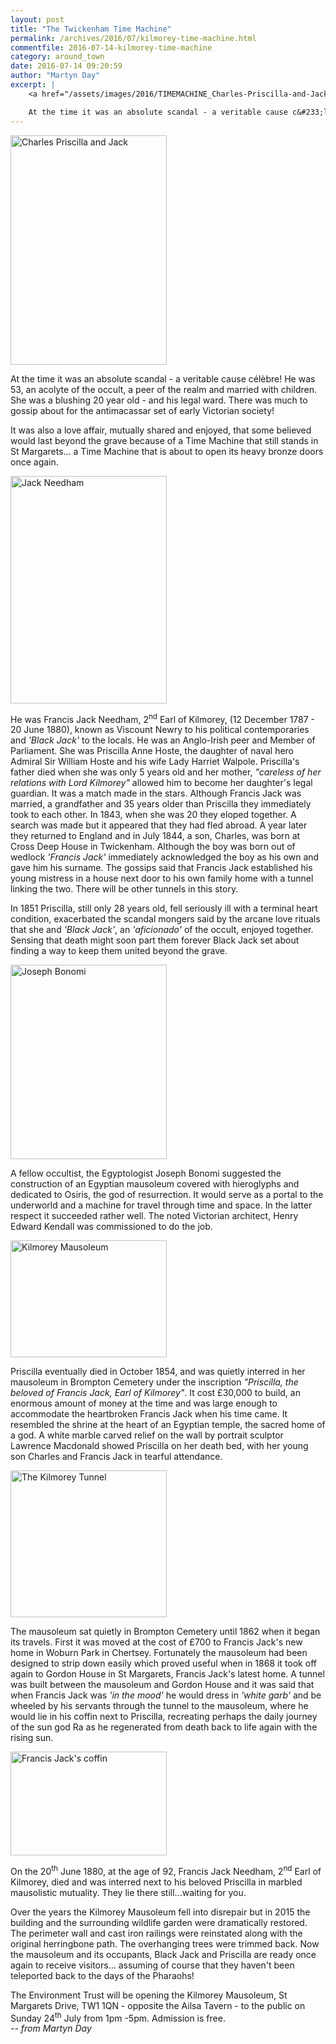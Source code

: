 ```yaml
---
layout: post
title: "The Twickenham Time Machine"
permalink: /archives/2016/07/kilmorey-time-machine.html
commentfile: 2016-07-14-kilmorey-time-machine
category: around_town
date: 2016-07-14 09:20:59
author: "Martyn Day"
excerpt: |
    <a href="/assets/images/2016/TIMEMACHINE_Charles-Priscilla-and-Jack.jpg" title="See larger version of - Charles Priscilla and Jack"><img src="/assets/images/2016/TIMEMACHINE_Charles-Priscilla-and-Jack_thumb.jpg" width="150" height="220" alt="Charles Priscilla and Jack" class="photo right" /></a>

    At the time it was an absolute scandal - a veritable cause c&#233;l&#232;bre!  He was 53, an acolyte of the occult, a peer of the realm and married with children. She was a blushing 20 year old - and his legal ward. There was much to gossip about for the antimacassar set of early Victorian society!
---
```


<a href="/assets/images/2016/TIMEMACHINE_Charles-Priscilla-and-Jack.jpg" title="See larger version of - Charles Priscilla and Jack"><img src="/assets/images/2016/TIMEMACHINE_Charles-Priscilla-and-Jack_thumb.jpg" width="250" height="367" alt="Charles Priscilla and Jack" class="photo right" /></a>

At the time it was an absolute scandal - a veritable cause célèbre! He was 53, an acolyte of the occult, a peer of the realm and married with children. She was a blushing 20 year old - and his legal ward. There was much to gossip about for the antimacassar set of early Victorian society!

It was also a love affair, mutually shared and enjoyed, that some believed would last beyond the grave because of a Time Machine that still stands in St Margarets... a Time Machine that is about to open its heavy bronze doors once again.

<a href="/assets/images/2016/TIMEMACHINE_Jack_Needham.jpg" title="See larger version of - Jack Needham"><img src="/assets/images/2016/TIMEMACHINE_Jack_Needham_thumb.jpg" width="250" height="364" alt="Jack Needham" class="photo right" /></a>

He was Francis Jack Needham, 2<sup>nd</sup> Earl of Kilmorey, (12 December 1787 - 20 June 1880), known as Viscount Newry to his political contemporaries and <em>'Black Jack'</em> to the locals. He was an Anglo-Irish peer and Member of Parliament. She was Priscilla Anne Hoste, the daughter of naval hero Admiral Sir William Hoste and his wife Lady Harriet Walpole. Priscilla's father died when she was only 5 years old and her mother, <em>"careless of her relations with Lord Kilmorey"</em> allowed him to become her daughter's legal guardian. It was a match made in the stars. Although Francis Jack was married, a grandfather and 35 years older than Priscilla they immediately took to each other. In 1843, when she was 20 they eloped together. A search was made but it appeared that they had fled abroad. A year later they returned to England and in July 1844, a son, Charles, was born at Cross Deep House in Twickenham. Although the boy was born out of wedlock <em>'Francis Jack'</em> immediately acknowledged the boy as his own and gave him his surname. The gossips said that Francis Jack established his young mistress in a house next door to his own family home with a tunnel linking the two. There will be other tunnels in this story.

In 1851 Priscilla, still only 28 years old, fell seriously ill with a terminal heart condition, exacerbated the scandal mongers said by the arcane love rituals that she and <em>'Black Jack'</em>, an <em>'aficionado'</em> of the occult, enjoyed together. Sensing that death might soon part them forever Black Jack set about finding a way to keep them united beyond the grave.

<a href="/assets/images/2016/TIMEMACHINE_Joseph_Bonomi.jpg" title="See larger version of - Joseph Bonomi"><img src="/assets/images/2016/TIMEMACHINE_Joseph_Bonomi_thumb.jpg" width="250" height="311" alt="Joseph Bonomi" class="photo right" /></a>

A fellow occultist, the Egyptologist Joseph Bonomi suggested the construction of an Egyptian mausoleum covered with hieroglyphs and dedicated to Osiris, the god of resurrection. It would serve as a portal to the underworld and a machine for travel through time and space. In the latter respect it succeeded rather well. The noted Victorian architect, Henry Edward Kendall was commissioned to do the job.

<a href="/assets/images/2016/TIMEMACHINE_Kilmorey_Mausoleum.jpg" title="See larger version of - Kilmorey Mausoleum"><img src="/assets/images/2016/TIMEMACHINE_Kilmorey_Mausoleum_thumb.jpg" width="250" height="187" alt="Kilmorey Mausoleum" class="photo right" /></a>

Priscilla eventually died in October 1854, and was quietly interred in her mausoleum in Brompton Cemetery under the inscription <em>"Priscilla, the beloved of Francis Jack, Earl of Kilmorey"</em>. It cost £30,000 to build, an enormous amount of money at the time and was large enough to accommodate the heartbroken Francis Jack when his time came. It resembled the shrine at the heart of an Egyptian temple, the sacred home of a god. A white marble carved relief on the wall by portrait sculptor Lawrence Macdonald showed Priscilla on her death bed, with her young son Charles and Francis Jack in tearful attendance.

<a href="/assets/images/2016/TIMEMACHINE_Kilmorey_Tunnel.jpg" title="See larger version of - The Kilmorey Tunnel"><img src="/assets/images/2016/TIMEMACHINE_Kilmorey_Tunnel_thumb.jpg" width="250" height="235" alt="The Kilmorey Tunnel" class="photo right" /></a>

The mausoleum sat quietly in Brompton Cemetery until 1862 when it began its travels. First it was moved at the cost of £700 to Francis Jack's new home in Woburn Park in Chertsey. Fortunately the mausoleum had been designed to strip down easily which proved useful when in 1868 it took off again to Gordon House in St Margarets, Francis Jack's latest home. A tunnel was built between the mausoleum and Gordon House and it was said that when Francis Jack was <em>'in the mood'</em> he would dress in <em>'white garb'</em> and be wheeled by his servants through the tunnel to the mausoleum, where he would lie in his coffin next to Priscilla, recreating perhaps the daily journey of the sun god Ra as he regenerated from death back to life again with the rising sun.

<a href="/assets/images/2016/TIMEMACHINE_francis_jacks_coffin_2.jpg" title="See larger version of - Francis Jack's coffin"><img src="/assets/images/2016/TIMEMACHINE_francis_jacks_coffin_2_thumb.jpg" width="250" height="166" alt="Francis Jack's coffin" class="photo right" /></a>

On the 20<sup>th</sup> June 1880, at the age of 92, Francis Jack Needham, 2<sup>nd</sup> Earl of Kilmorey, died and was interred next to his beloved Priscilla in marbled mausolistic mutuality. They lie there still...waiting for you.

Over the years the Kilmorey Mausoleum fell into disrepair but in 2015 the building and the surrounding wildlife garden were dramatically restored. The perimeter wall and cast iron railings were reinstated along with the original herringbone path. The overhanging trees were trimmed back. Now the mausoleum and its occupants, Black Jack and Priscilla are ready once again to receive visitors... assuming of course that they haven't been teleported back to the days of the Pharaohs!

<div markdown="1" class="box">
The Environment Trust will be opening the Kilmorey Mausoleum, St Margarets Drive, TW1 1QN - opposite the Ailsa Tavern - to the public on Sunday 24<sup>th</sup> July from 1pm -5pm. Admission is free.

</div>
<cite>-- from Martyn Day</cite>
